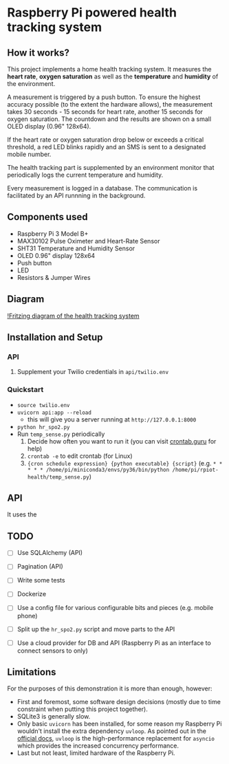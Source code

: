 # Raspberry Pi powered health tracking system

## How it works?

This project implements a home health tracking system. It measures the **heart rate**, **oxygen saturation** as well as the **temperature** and **humidity** of the environment.

A measurement is triggered by a push button. To ensure the highest accuracy possible (to the extent the hardware allows), the measurement takes 30 seconds - 15 seconds for heart rate, another 15 seconds for oxygen saturation. The countdown and the results are shown on a small OLED display (0.96" 128x64).

If the heart rate or oxygen saturation drop below or exceeds a critical threshold, a red LED blinks rapidly and an SMS is sent to a designated mobile number.

The health tracking part is supplemented by an environment monitor that periodically logs the current temperature and humidity.

Every measurement is logged in a database. The communication is facilitated by an API runnning in the background.


## Components used

- Raspberry Pi 3 Model B+
- MAX30102 Pulse Oximeter and Heart-Rate Sensor
- SHT31 Temperature and Humidity Sensor
- OLED 0.96" display 128x64
- Push button
- LED
- Resistors & Jumper Wires


## Diagram

[!Fritzing diagram of the health tracking system](/images/fritzing.png)


## Installation and Setup

### API
1. Supplement your Twilio credentials in `api/twilio.env`

### 

### Quickstart

- `source twilio.env`
- `uvicorn api:app --reload`
	- this will give you a server running at `http://127.0.0.1:8000`
- `python hr_spo2.py`
- Run `temp_sense.py` periodically
	1. Decide how often you want to run it (you can visit [crontab.guru](https://crontab.guru/) for help)
	2. `crontab -e` to edit crontab (for Linux)
	3. `{cron schedule expression} {python executable} {script}` (e.g. `* * * * * /home/pi/miniconda3/envs/py36/bin/python /home/pi/rpiot-health/temp_sense.py`)


## API

It uses the 


## TODO

- [ ] Use SQLAlchemy (API)
- [ ] Pagination (API)
- [ ] Write some tests
- [ ] Dockerize
- [ ] Use a config file for various configurable bits and pieces (e.g. mobile phone)
- [ ] Split up the `hr_spo2.py` script and move parts to the API
- [ ] Use a cloud provider for DB and API (Raspberry Pi as an interface to connect sensors to only)


## Limitations

For the purposes of this demonstration it is more than enough, however:
- First and foremost, some software design decisions (mostly due to time constraint when putting this project together).
- SQLite3 is generally slow.
- Only basic `uvicorn` has been installed, for some reason my Raspberry Pi wouldn't install the extra dependency `uvloop`. As pointed out in the [official docs](https://fastapi.tiangolo.com/deployment/manually/?h=uvicorn#install-the-server-program), `uvloop` is the high-performance replacement for `asyncio` which provides the increased concurrency performance.
- Last but not least, limited hardware of the Raspberry Pi.
